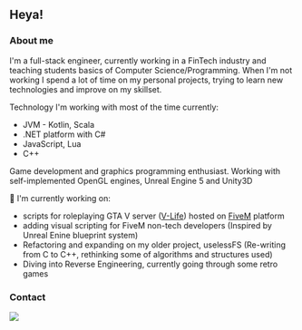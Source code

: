 ## Heya!
### About me
I'm a full-stack engineer, currently working in a FinTech industry and teaching students basics of Computer Science/Programming. When I'm not working I spend a lot of time on my personal projects, trying to learn new technologies and improve on my skillset.

Technology I'm working with most of the time currently:
  - JVM - Kotlin, Scala
  - .NET platform with C#
  - JavaScript, Lua
  - C++

Game development and graphics programming enthusiast. Working with self-implemented OpenGL engines, Unreal Engine 5 and Unity3D


🔭 I'm currently working on:
  - scripts for roleplaying GTA V server ([V-Life](https://v-life.pl/)) hosted on [FiveM](https://fivem.net/) platform
  - adding visual scripting for FiveM non-tech developers (Inspired by Unreal Enine blueprint system)
  - Refactoring and expanding on my older project, uselessFS (Re-writing from C to C++, rethinking some of algorithms and structures used)
  - Diving into Reverse Engineering, currently going through some retro games


### Contact
  ![](https://dcbadge.vercel.app/api/shield/397047228541304834)
<!--
**dntAtMe/dntAtMe** is a ✨ _special_ ✨ repository because its `README.md` (this file) appears on your GitHub profile.

Here are some ideas to get you started:

- 🔭 I’m currently working on ...
- 🌱 I’m currently learning ...
- 👯 I’m looking to collaborate on ...
- 🤔 I’m looking for help with ...
- 💬 Ask me about ...

- 😄 Pronouns: ...
- ⚡ Fun fact: ...
-->
